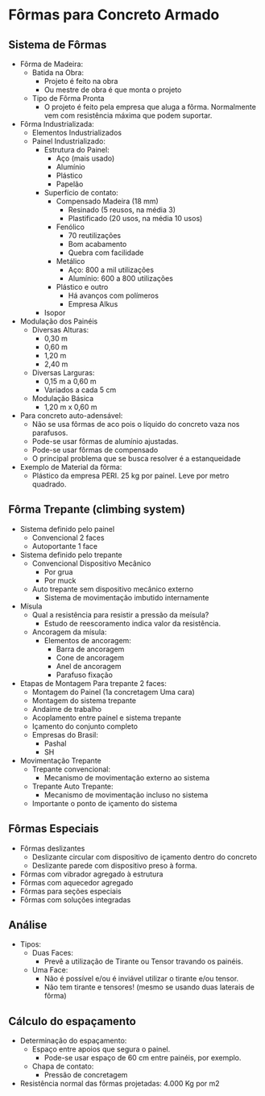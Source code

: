 # Fôrmas para Concreto Armado

## Sistema de Fôrmas
- Fôrma de Madeira:
    - Batida na Obra:
        - Projeto é feito na obra
        - Ou mestre de obra é que monta o projeto
    - Tipo de Fôrma Pronta
        - O projeto é feito pela empresa que aluga a fôrma. Normalmente vem com resistência máxima que podem suportar.
- Fôrma Industrializada:
    - Elementos Industrializados
    - Painel Industrializado:
        - Estrutura do Painel:
            - Aço  (mais usado)
            - Alumínio
            - Plástico
            - Papelão
        - Superfício de contato:
            - Compensado Madeira (18 mm)
                - Resinado  (5 reusos, na média 3)
                - Plastificado (20 usos, na média 10 usos)
            - Fenólico
                - 70 reutilizações
                - Bom acabamento
                - Quebra com facilidade
            - Metálico
                - Aço: 800 a mil utilizações
                - Alumínio: 600 a 800 utilizações
            - Plástico e outro
                - Há avanços com polímeros
                - Empresa Alkus
        - Isopor
- Modulação dos Painéis
    - Diversas Alturas:
        - 0,30 m
        - 0,60 m
        - 1,20 m
        - 2,40 m
    - Diversas Larguras:
        - 0,15 m a 0,60 m
        - Variados a cada 5 cm
    - Modulação Básica
        - 1,20 m x 0,60 m
- Para concreto auto-adensável:
    - Não se usa fôrmas de aco pois o líquido do concreto vaza nos parafusos.
    - Pode-se usar fôrmas de alumínio ajustadas.
    - Pode-se usar fôrmas de compensado
    - O principal problema que se busca resolver é a estanqueidade
- Exemplo de Material da fôrma:
    - Plástico da empresa PERI. 25 kg por painel. Leve por metro quadrado.

## Fôrma Trepante (climbing system)
- Sistema definido pelo painel
    - Convencional 2 faces
    - Autoportante 1 face
- Sistema definido pelo trepante
    - Convencional Dispositivo Mecânico
        - Por grua
        - Por muck
    - Auto trepante sem dispositivo mecânico externo
        - Sistema de movimentação imbutido internamente
- Mísula
    - Qual a resistência para resistir a pressão da meísula?
        - Estudo de reescoramento indica valor da resistência.
    - Ancoragem da mísula:
        - Elementos de ancoragem:
            - Barra de ancoragem
            - Cone de ancoragem
            - Anel de ancoragem
            - Parafuso fixação
- Etapas de Montagem Para trepante 2 faces:
    - Montagem do Painel (1a concretagem Uma cara)
    - Montagem do sistema trepante
    - Andaime de trabalho
    - Acoplamento entre painel e sistema trepante
    - Içamento do conjunto completo
    - Empresas do Brasil: 
        - Pashal
        - SH 
- Movimentação Trepante
    - Trepante convencional: 
        - Mecanismo de movimentação externo ao sistema
    - Trepante Auto Trepante:
        - Mecanismo de movimentação incluso no sistema
    - Importante o ponto de içamento do sistema

## Fôrmas Especiais
- Fôrmas deslizantes
    - Deslizante circular com dispositivo de içamento dentro do concreto
    - Deslizante parede com dispositivo preso à forma.
- Fôrmas com vibrador agregado à estrutura
- Fôrmas com aquecedor agregado
- Fôrmas para seções especiais
- Fôrmas com soluções integradas

## Análise
- Tipos:
    - Duas Faces:
        - Prevê a utilização de Tirante ou Tensor travando os painéis.
    - Uma Face:
        - Não é possível e/ou é inviável utilizar o tirante e/ou tensor. 
        - Não tem tirante e tensores! (mesmo se usando duas laterais de fôrma)

## Cálculo do espaçamento
- Determinação do espaçamento:
    - Espaço entre apoios que segura o painel.
        - Pode-se usar espaço de 60 cm entre painéis, por exemplo.
    - Chapa de contato:
        - Pressão de concretagem
- Resistência normal das fôrmas projetadas: 4.000 Kg por m2